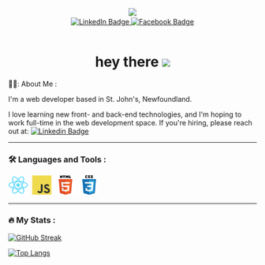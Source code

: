
<div id="header" align="center">
  <img src="https://media.giphy.com/media/eg4q8ka6zQuQ2qgKwe/giphy.gif" width="200"/>
</div>
<div id="badges" align="center">
  <a href="https://www.linkedin.com/feed/">
    <img src="https://img.shields.io/badge/LinkedIn-blue?style=for-the-badge&logo=linkedin&logoColor=white" alt="LinkedIn Badge"/>
  </a>
  <a href="https://www.facebook.com/kyle.corcoran.9/">
    <img src="https://img.shields.io/badge/Facebook-gray?style=for-the-badge&logo=facebook&logoColor=white" alt="Facebook Badge"/>
  </a>
</div>
<div id="veiws" align="center">
  <img src="https://komarev.com/ghpvc/?username=kylecor23&style=flat-square&color=blue" alt=""/>
</div>
<div align = "center"> 
  <h1>
    hey there
    <img src="https://media.giphy.com/media/hvRJCLFzcasrR4ia7z/giphy.gif" width="30px"/>
  </h1>
</div>
👨‍💻: About Me :

I'm a web developer based in St. John's, Newfoundland.

I love learning new front- and back-end technologies, and I'm hoping to work full-time in the web development space. If you're hiring, please reach out at: [![Linkedin Badge](https://img.shields.io/badge/-Kyle%20Corcoran-blue?style=flat&logo=Linkedin&logoColor=white)](https://www.linkedin.com/in/kyle-corcoran-897608233/)


---

### :hammer_and_wrench: Languages and Tools :
<img src="https://github.com/devicons/devicon/blob/master/icons/react/react-original.svg" title="React" alt="React" width="40" height="40"/>&nbsp;
<img src="https://github.com/devicons/devicon/blob/master/icons/javascript/javascript-original.svg" title="Java Script" alt="Java Script" width="40" height="40"/>&nbsp;
<img src="https://github.com/devicons/devicon/blob/master/icons/html5/html5-original-wordmark.svg" title="HTML" alt="HTML" width="40" height="40"/>&nbsp;
<img src="https://github.com/devicons/devicon/blob/master/icons/css3/css3-original-wordmark.svg" title="CSS" alt="CSS" width="40" height="40"/>&nbsp;


---

### :fire: My Stats :

[![GitHub Streak](http://github-readme-streak-stats.herokuapp.com?user=kylecor23&theme=dark&background=000000)](https://git.io/streak-stats)

[![Top Langs](https://github-readme-stats.vercel.app/api/top-langs/?username=kylecor23&layout=compact&theme=vision-friendly-dark)](https://github.com/anuraghazra/github-readme-stats)
